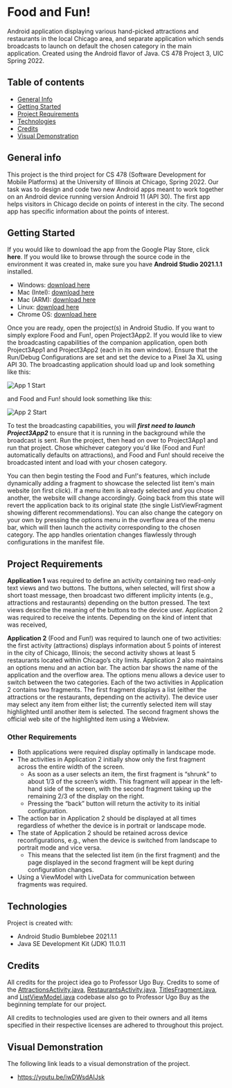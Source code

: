 # Food and Fun!
Android application displaying various hand-picked attractions and restaurants in the local Chicago area, and separate application which sends broadcasts to launch on default the chosen category in the main application. Created using the Android flavor of Java. CS 478 Project 3, UIC Spring 2022.

## Table of contents
* [General Info](#general-info)
* [Getting Started](#getting-started)
* [Project Requirements](#project-requirements)
* [Technologies](#technologies)
* [Credits](#credits)
* [Visual Demonstration](#visual-demonstration)

## General info
This project is the third project for CS 478 (Software Development for Mobile Platforms) at the University of Illinois at Chicago, Spring 2022. Our task was to design and code two new Android apps meant to work together on an Android device running version Android 11 (API 30). The first app helps visitors in Chicago decide on points of interest in the city. The second app has specific information about the points of interest. 

## Getting Started
If you would like to download the app from the Google Play Store, click **here**. If you would like to browse through the source code in the environment it was created in, make sure you have **Android Studio 2021.1.1** installed.
* Windows: [download here](https://redirector.gvt1.com/edgedl/android/studio/install/2021.1.1.20/android-studio-2021.1.1.20-windows.exe)
* Mac (Intel): [download here](https://redirector.gvt1.com/edgedl/android/studio/install/2021.1.1.20/android-studio-2021.1.1.20-mac.dmg)
* Mac (ARM): [download here](https://redirector.gvt1.com/edgedl/android/studio/install/2021.1.1.20/android-studio-2021.1.1.20-mac_arm.dmg)
* Linux: [download here](https://redirector.gvt1.com/edgedl/android/studio/ide-zips/2021.1.1.20/android-studio-2021.1.1.20-linux.tar.gz)
* Chrome OS: [download here](https://redirector.gvt1.com/edgedl/android/studio/install/2021.1.1.20/android-studio-2021.1.1.20-cros.deb)

Once you are ready, open the project(s) in Android Studio. If you want to simply explore Food and Fun!, open Project3App2. If you would like to view the broadcasting capabilities of the companion application, open both Project3App1 and Project3App2 (each in its own window). Ensure that the Run/Debug Configurations are set and set the device to a Pixel 3a XL using API 30. The broadcasting application should load up and look something like this:

![App 1 Start](images/app1start.png)

and Food and Fun! should look something like this:

![App 2 Start](images/app2start.png)


To test the broadcasting capabilities, you will ***first need to launch Project3App2*** to ensure that it is running in the background while the broadcast is sent. Run the project, then head on over to Project3App1 and run that project. Chose whichever category you'd like (Food and Fun! automatically defaults on attractions), and Food and Fun! should receive the broadcasted intent and load with your chosen category. 

You can then begin testing the Food and Fun!'s features, which include dynamically adding a fragment to showcase the selected list item's main website (on first click). If a menu item is already selected and you chose another, the website will change accordingly. Going back from this state will revert the application back to its original state (the single ListViewFragment showing different recommendations). You can also change the category on your own by pressing the options menu in the overflow area of the menu bar, which will then launch the activity corresponding to the chosen category. The app handles orientation changes flawlessly through configurations in the manifest file. 

## Project Requirements
**Application 1** was required to define an activity containing two read-only text views and two buttons. The buttons, when selected, will first show a short toast message, then broadcast two different implicity intents (e.g., attractions and restaurants) depending on the button pressed. The text views describe the meaning of the buttons to the device user. Application 2 was required to receive the intents. Depending on the kind of intent that was received, 

**Application 2** (Food and Fun!) was required to launch one of two activities: the first activity (attractions) displays information about 5 points of interest in the city of Chicago, Illinois; the second activity shows at least 5 restaurants located within Chicago’s city limits. Application 2 also maintains an options menu and an action bar. The action bar shows the name of the application and the overflow area. The options menu allows a device user to switch between the two categories. Each of the two activities in Application 2 contains two fragments. The first fragment displays a list (either the attractions or the restaurants, depending on the activity). The device user may select any item from either list; the currently selected item will stay highlighted until another item is selected. The second fragment shows the official web site of the highlighted item using a Webview.

### Other Requirements ###
* Both applications were required display optimally in landscape mode. 
* The activities in Application 2 initially show only the first fragment across the entire width of the screen. 
    * As soon as a user selects an item, the first fragment is “shrunk” to about 1/3 of the screen’s width. This fragment will appear in the left-hand side of the screen, with the second fragment taking up the remaining 2/3 of the display on the right. 
    * Pressing the “back” button will return the activity to its initial configuration. 
* The action bar in Application 2 should be displayed at all times regardless of whether the device is in portrait or landscape mode.
* The state of Application 2 should be retained across device reconfigurations, e.g., when the device is switched from landscape to portrait mode and vice versa. 
    * This means that the selected list item (in the first fragment) and the page displayed in the second fragment will be kept during configuration changes.
* Using a ViewModel with LiveData for communication between fragments was required.
    
## Technologies
Project is created with:
* Android Studio Bumblebee 2021.1.1
* Java SE Development Kit (JDK) 11.0.11

## Credits
All credits for the project idea go to Professor Ugo Buy. Credits to some of the [AttractionsActivity.java](Project3App2/app/src/main/java/com/example/project3app2/AttractionsActivity.java),  [RestaurantsActivity.java](Project3App2/app/src/main/java/com/example/project3app2/RestaurantsActivity.java), [TitlesFragment.java](Project3App2/app/src/main/java/com/example/project3app2/TitlesFragment.java), and  [ListViewModel.java](Project3App2/app/src/main/java/com/example/project3app2/ListViewModel.java) codebase also go to Professor Ugo Buy as the beginning template for our project. 

All credits to technologies used are given to their owners and all items specified in their respective licenses are adhered to throughout this project.  

## Visual Demonstration
The following link leads to a visual demonstration of the project.
* https://youtu.be/iwDWsdAIJsk
